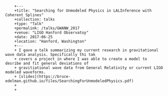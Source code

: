  		+---
		+title: "Searching for Unmodeled Physics in LALInference with Coherent Splines"
		+collection: talks
		+type: "Talk"
		+permalink: /talks/GWANW_2017
		+venue: "LIGO Hanford Observatoy"
		+date: 2017-06-25
		+location: "Hanford, Washington"
		+---
		+ I gave a talk summarizing my current research in gravitational wave data analysis. Specifically thi tak
		+ covers a project in where I was able to create a model to desribe and fit general deviations of
		+ gravitiational wave data from General Relativity or current LIGO modeled waveforms.
		+ [slides](https://bruce-edelman.github.io/files/SearchingForUnmodeledPhysics.pdf)
		+
		+
